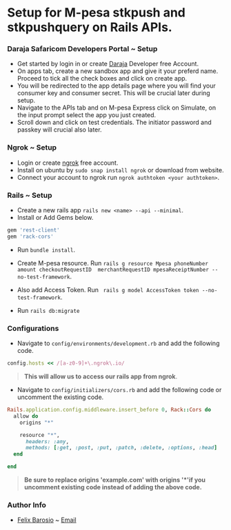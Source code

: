 # Setup for M-pesa stkpush and stkpushquery on Rails APIs.

### Daraja Safaricom Developers Portal ~ Setup

- Get started by login in or create [Daraja](https://developer.safaricom.co.ke/) Developer free Account.
- On apps tab, create a new sandbox app and give it your preferd name. Proceed to tick all the check boxes and click on create app.
- You will be redirected to the app details page where you will find your consumer key and consumer secret. This will be crucial later during setup.
- Navigate to the APIs tab and on M-pesa Express click on Simulate, on the input prompt select the app you just created.
- Scroll down and click on test credentials. The initiator password and passkey will crucial also later.

### Ngrok ~ Setup

- Login or create [ngrok](https://ngrok.com/) free account.
- Install on ubuntu by `sudo snap install ngrok` or download from website.
- Connect your account to ngrok run `ngrok authtoken <your authtoken>`.

### Rails ~ Setup

- Create a new rails app `rails new <name> --api --minimal`.
- Install or Add Gems below.

```ruby
gem 'rest-client'
gem 'rack-cors'
```

- Run `bundle install`.

- Create M-pesa resource. Run `rails g resource Mpesa phoneNumber amount checkoutRequestID  merchantRequestID mpesaReceiptNumber --no-test-framework`.
- Also add Access Token. Run ` rails g model AccessToken token --no-test-framework`.
- Run `rails db:migrate`

### Configurations

- Navigate to `config/environments/development.rb` and add the following code.

```ruby
config.hosts << /[a-z0-9]+\.ngrok\.io/
```

> **This will allow us to access our rails app from ngrok**.

- Navigate to `config/initializers/cors.rb` and add the following code or uncomment the existing code.

```ruby
Rails.application.config.middleware.insert_before 0, Rack::Cors do
  allow do
    origins "*"

    resource "*",
      headers: :any,
      methods: [:get, :post, :put, :patch, :delete, :options, :head]
  end

end
```

> **Be sure to replace origins 'example.com' with origins '\*'if you uncomment existing code instead of adding the above code.**

### Author Info

- [Felix Barosio](https://github.com/Felix-Barosio) ~ [Email](barosiofelix@gmail.com)
